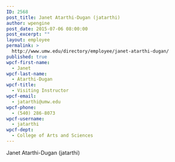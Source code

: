 ```yaml
---
ID: 2568
post_title: Janet Atarthi-Dugan (jatarthi)
author: wpengine
post_date: 2015-07-06 08:00:00
post_excerpt: ""
layout: employee
permalink: >
  http://www.umw.edu/directory/employee/janet-atarthi-dugan/
published: true
wpcf-first-name:
  - Janet
wpcf-last-name:
  - Atarthi-Dugan
wpcf-title:
  - Visiting Instructor
wpcf-email:
  - jatarthi@umw.edu
wpcf-phone:
  - (540) 286-8073
wpcf-username:
  - jatarthi
wpcf-dept:
  - College of Arts and Sciences
---
```

Janet Atarthi-Dugan (jatarthi)